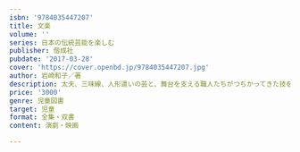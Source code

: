 ```yaml
---
isbn: '9784035447207'
title: 文楽
volume: ''
series: 日本の伝統芸能を楽しむ
publisher: 偕成社
pubdate: '2017-03-28'
cover: 'https://cover.openbd.jp/9784035447207.jpg'
author: 岩崎和子／著
description: 太夫、三味線、人形遣いの芸と、舞台を支える職人たちがつちかってきた技を図版とともに紹介。文楽への興味につながる１冊。
price: '3000'
genre: 児童図書
target: 児童
format: 全集・双書
content: 演劇・映画

---
```

